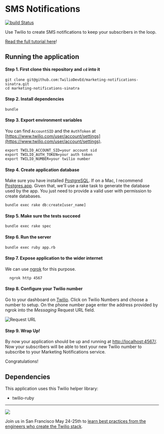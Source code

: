 # SMS Notifications
[![build Status](https://travis-ci.org/TwilioDevEd/marketing-notifications-sinatra.svg?branch=master)](https://travis-ci.org/TwilioDevEd/marketing-notifications-sinatra)

Use Twilio to create SMS notifications to keep your subscribers in the loop.

[Read the full tutorial here](https://www.twilio.com/docs/tutorials/walkthrough/marketing-notifications/ruby/sinatra)!

## Running the application

#### Step 1. First clone this repository and `cd` into it
```
git clone git@github.com:TwilioDevEd/marketing-notifications-sinatra.git
cd marketing-notifications-sinatra
```

#### Step 2. Install dependencies
```
bundle
```

#### Step 3. Export environment variables

You can find `AccountSID` and the `AuthToken` at [https://www.twilio.com/user/account/settings](https://www.twilio.com/user/account/settings).
```
export TWILIO_ACCOUNT_SID=your account sid
export TWILIO_AUTH_TOKEN=your auth token
export TWILIO_NUMBER=your twilio number
```

#### Step 4. Create application database

Make sure you have installed [PostgreSQL](http://www.postgresql.org/). If on a Mac, I recommend [Postgres.app](http://postgresapp.com). Given that, we'll use a rake task to generate the database used by the app. You just need to provide a valid user with permission to create databases.

```
bundle exec rake db:create[user_name]
```

#### Step 5. Make sure the tests succeed

```
bundle exec rake spec
```

#### Step 6. Run the server

```
bundle exec ruby app.rb
```

#### Step 7. Expose application to the wider internet

We can use [ngrok](https://ngrok.com/) for this purpose.

```
  ngrok http 4567
```

#### Step 8. Configure your Twilio number

Go to your dashboard on [Twilio](https://www.twilio.com/user/account/phone-numbers/incoming). Click on Twilio Numbers and choose a number to setup.
On the phone number page enter the address provided by ngrok into the _Messaging_ Request URL field.

![Request URL](http://howtodocs.s3.amazonaws.com/setup-twilio-number.png)

#### Step 9. Wrap Up!

By now your application should be up and running at [http://localhost:4567/](http://localhost:4567). Now your subscribers will be able to
text your new Twilio number to subscribe to your Marketing Notifications service.

Congratulations!

## Dependencies

This application uses this Twilio helper library:
* twilio-ruby

---------------
<a href="http://twilio.com/signal">![](https://s3.amazonaws.com/baugues/signal-logo.png)</a>

Join us in San Francisco May 24-25th to [learn best practices from the engineers who create the Twilio stack](https://www.twilio.com/signal). 

